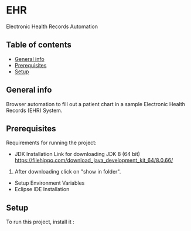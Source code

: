 # EHR
Electronic Health Records Automation
## Table of contents
* [General info](#general-info)
* [Prerequisites](#prerequisites)
* [Setup](#setup)

## General info
Browser automation to fill out a patient chart in a sample Electronic Health Records (EHR) System.
	
## Prerequisites
Requirements for running the project:
* JDK Installation
Link for downloading JDK 8 (64 bit)
https://filehippo.com/download_java_development_kit_64/8.0.66/
1. After downloading click on "show in folder".
* Setup Environment Variables
* Eclipse IDE Installation
	
## Setup
To run this project, install it :
